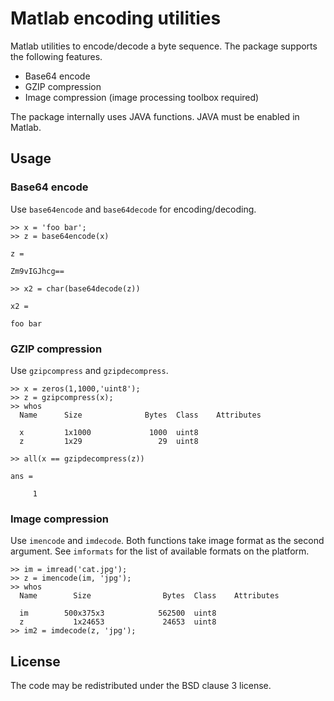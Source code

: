 Matlab encoding utilities
=========================

Matlab utilities to encode/decode a byte sequence. The package supports the
following features.

 * Base64 encode
 * GZIP compression
 * Image compression (image processing toolbox required)

The package internally uses JAVA functions. JAVA must be enabled in Matlab.

Usage
-----

### Base64 encode

Use `base64encode` and `base64decode` for encoding/decoding.

    >> x = 'foo bar';
    >> z = base64encode(x)

    z =

    Zm9vIGJhcg==

    >> x2 = char(base64decode(z))

    x2 =

    foo bar

### GZIP compression

Use `gzipcompress` and `gzipdecompress`.

    >> x = zeros(1,1000,'uint8');
    >> z = gzipcompress(x);
    >> whos
      Name      Size              Bytes  Class    Attributes

      x         1x1000             1000  uint8
      z         1x29                 29  uint8

    >> all(x == gzipdecompress(z))

    ans =

         1

### Image compression

Use `imencode` and `imdecode`. Both functions take image format as the second
argument. See `imformats` for the list of available formats on the platform.

    >> im = imread('cat.jpg');
    >> z = imencode(im, 'jpg');
    >> whos
      Name        Size                Bytes  Class    Attributes

      im        500x375x3            562500  uint8
      z           1x24653             24653  uint8
    >> im2 = imdecode(z, 'jpg');

License
-------

The code may be redistributed under the BSD clause 3 license.
